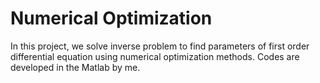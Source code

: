 # Numerical Optimization
In this project, we solve inverse problem to find parameters of first order differential equation using numerical optimization methods. Codes are developed in the Matlab by me.
